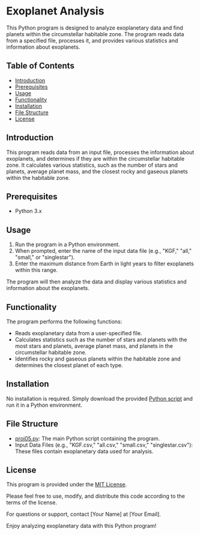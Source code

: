 # Exoplanet Analysis

This Python program is designed to analyze exoplanetary data and find planets within the circumstellar habitable zone. The program reads data from a specified file, processes it, and provides various statistics and information about exoplanets.

## Table of Contents
- [Introduction](#introduction)
- [Prerequisites](#prerequisites)
- [Usage](#usage)
- [Functionality](#functionality)
- [Installation](#installation)
- [File Structure](#file-structure)
- [License](#license)

## Introduction<a name="introduction"></a>
This program reads data from an input file, processes the information about exoplanets, and determines if they are within the circumstellar habitable zone. It calculates various statistics, such as the number of stars and planets, average planet mass, and the closest rocky and gaseous planets within the habitable zone.

## Prerequisites<a name="prerequisites"></a>
- Python 3.x

## Usage<a name="usage"></a>
1. Run the program in a Python environment.
2. When prompted, enter the name of the input data file (e.g., "KGF," "all," "small," or "singlestar").
3. Enter the maximum distance from Earth in light years to filter exoplanets within this range.

The program will then analyze the data and display various statistics and information about the exoplanets.

## Functionality<a name="functionality"></a>
The program performs the following functions:
- Reads exoplanetary data from a user-specified file.
- Calculates statistics such as the number of stars and planets with the most stars and planets, average planet mass, and planets in the circumstellar habitable zone.
- Identifies rocky and gaseous planets within the habitable zone and determines the closest planet of each type.

## Installation<a name="installation"></a>
No installation is required. Simply download the provided [Python script](proj05.py) and run it in a Python environment.

## File Structure<a name="file-structure"></a>
- [proj05.py](proj05.py): The main Python script containing the program.
- Input Data Files (e.g., "KGF.csv," "all.csv," "small.csv," "singlestar.csv"): These files contain exoplanetary data used for analysis.

## License<a name="license"></a>
This program is provided under the [MIT License](../License.md).

Please feel free to use, modify, and distribute this code according to the terms of the license.

For questions or support, contact [Your Name] at [Your Email].

Enjoy analyzing exoplanetary data with this Python program!
